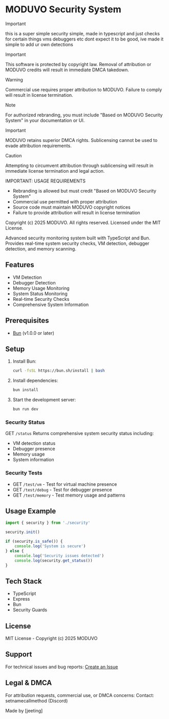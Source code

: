 # MODUVO Security System

> [!IMPORTANT]
> this is a super simple security simple, made in typescript and just checks for certain things vms debuggers etc dont expect it to be good, ive made it simple to add ur own detections

> [!IMPORTANT]
> This software is protected by copyright law. Removal of attribution or MODUVO credits will result in immediate DMCA takedown.

> [!WARNING]
> Commercial use requires proper attribution to MODUVO. Failure to comply will result in license termination.

> [!NOTE]
> For authorized rebranding, you must include "Based on MODUVO Security System" in your documentation or UI.

> [!IMPORTANT]
> MODUVO retains superior DMCA rights. Sublicensing cannot be used to evade attribution requirements.

> [!CAUTION]
> Attempting to circumvent attribution through sublicensing will result in immediate license termination and legal action.

IMPORTANT: USAGE REQUIREMENTS
- Rebranding is allowed but must credit "Based on MODUVO Security System"
- Commercial use permitted with proper attribution
- Source code must maintain MODUVO copyright notices
- Failure to provide attribution will result in license termination

Copyright (c) 2025 MODUVO. All rights reserved.
Licensed under the MIT License.

Advanced security monitoring system built with TypeScript and Bun. Provides real-time system security checks, VM detection, debugger detection, and memory scanning.

## Features
- VM Detection
- Debugger Detection
- Memory Usage Monitoring
- System Status Monitoring
- Real-time Security Checks
- Comprehensive System Information

## Prerequisites
- [Bun](https://bun.sh) (v1.0.0 or later)

## Setup
1. Install Bun:
   ```bash
   curl -fsSL https://bun.sh/install | bash
   ```

2. Install dependencies:
   ```bash
   bun install
   ```

3. Start the development server:
   ```bash
   bun run dev
   ```


### Security Status
GET `/status`
Returns comprehensive system security status including:
- VM detection status
- Debugger presence
- Memory usage
- System information

### Security Tests
- GET `/test/vm` - Test for virtual machine presence
- GET `/test/debug` - Test for debugger presence
- GET `/test/memory` - Test memory usage and patterns

## Usage Example
```typescript
import { security } from './security'

security.init()

if (security.is_safe()) {
    console.log('System is secure')
} else {
    console.log('Security issues detected')
    console.log(security.get_status())
}
```

## Tech Stack
- TypeScript
- Express
- Bun
- Security Guards

## License
MIT License - Copyright (c) 2025 MODUVO

## Support
For technical issues and bug reports:
[Create an Issue](https://github.com/MODUVO/moduvo-security/issues)

## Legal & DMCA
For attribution requests, commercial use, or DMCA concerns:
Contact: setnamecallmethod (Discord)

Made by [jeeting]
